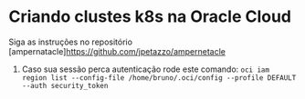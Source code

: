 # Criando clustes k8s na Oracle Cloud

Siga as instruções no repositório [ampernatacle]<https://github.com/jpetazzo/ampernetacle> 

1. Caso sua sessão perca autenticação rode este comando:
`oci iam region list --config-file /home/bruno/.oci/config --profile DEFAULT --auth security_token`
